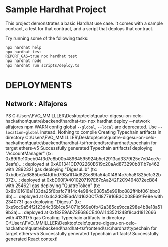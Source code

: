# Sample Hardhat Project

This project demonstrates a basic Hardhat use case. It comes with a sample contract, a test for that contract, and a script that deploys that contract.

Try running some of the following tasks:

```shell
npx hardhat help
npx hardhat test
REPORT_GAS=true npx hardhat test
npx hardhat node
npx hardhat run scripts/deploy.ts
```




# DEPLOYMENTS

## Network : Alfajores
PS C:\Users\FVO_MMILLLER\Desktop\celo\quatre-digesu-on-celo-hackathon\quatre\backend\hardhat-ts> npx hardhat deploy --network alfajores
npm WARN config global `--global`, `--local` are deprecated. Use `--location=global` instead.
Nothing to compile
Creating Typechain artifacts in directory C:\Users\FVO_MMILLLER\Desktop\celo\quatre-digesu-on-celo-hackathon\quatre\backend\hardhat-ts\frontend\src\hardhat\typechain for target ethers-v5
Successfully generated Typechain artifacts!
deploying "AccountManager" (tx: 0x89f9e10beb04f3d7c8b00b48964595924b5ef2913ad3379f25e7e04ce7c3eafe)...: deployed at 0xA01341CD702260E619c20aAd873290b811b7e462 with 2892321 gas
deploying "DigesuLib" (tx: 0xbdbe2a6885bc64fdfbd798a1f14d823e89fa54a0f48f4c7c5a8f825e1c32b372)...: deployed at 0xbD90FA4010207197E67cAa242F2C9494872ecB84 with 254621 gas
deploying "QuatreToken" (tx: 0x8b101616a1133da25f6bafc71f14c4e984c6385a5e991bc882ff4bf061bbc04b)...: deployed at 0x4c2dCBEadA1d1620Cf7d877916B3C008E691Fe9e with 2340731 gas
deploying "Digesu" (tx: 0xe9cc9a54f2f23d4c36b1ce54071d569e0fb42a385ce9cca298e4b8e18a519b3a)...: deployed at 0xf82E9Ab73E686CE40A1143521248f8cad1812666 with 4133175 gas
Creating Typechain artifacts in directory C:\Users\FVO_MMILLLER\Desktop\celo\quatre-digesu-on-celo-hackathon\quatre\backend\hardhat-ts\frontend\src\hardhat\typechain for target ethers-v5
Successfully generated Typechain artifacts!
Successfully generated React context!